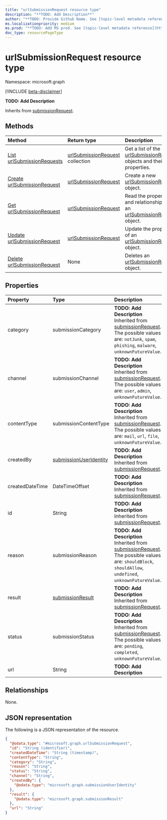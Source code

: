 ```yaml
---
title: "urlSubmissionRequest resource type"
description: "**TODO: Add Description**"
author: "**TODO: Provide Github Name. See [topic-level metadata reference](https://msgo.azurewebsites.net/add/document/guidelines/metadata.html#topic-level-metadata)**"
ms.localizationpriority: medium
ms.prod: "**TODO: Add MS prod. See [topic-level metadata reference](https://msgo.azurewebsites.net/add/document/guidelines/metadata.html#topic-level-metadata)**"
doc_type: resourcePageType
---
```


# urlSubmissionRequest resource type

Namespace: microsoft.graph

[!INCLUDE [beta-disclaimer](../../includes/beta-disclaimer.md)]

**TODO: Add Description**


Inherits from [submissionRequest](../resources/submissionrequest.md).

## Methods
|Method|Return type|Description|
|:---|:---|:---|
|[List urlSubmissionRequests](../api/urlsubmissionrequest-list.md)|[urlSubmissionRequest](../resources/urlsubmissionrequest.md) collection|Get a list of the [urlSubmissionRequest](../resources/urlsubmissionrequest.md) objects and their properties.|
|[Create urlSubmissionRequest](../api/urlsubmissionrequest-create.md)|[urlSubmissionRequest](../resources/urlsubmissionrequest.md)|Create a new [urlSubmissionRequest](../resources/urlsubmissionrequest.md) object.|
|[Get urlSubmissionRequest](../api/urlsubmissionrequest-get.md)|[urlSubmissionRequest](../resources/urlsubmissionrequest.md)|Read the properties and relationships of an [urlSubmissionRequest](../resources/urlsubmissionrequest.md) object.|
|[Update urlSubmissionRequest](../api/urlsubmissionrequest-update.md)|[urlSubmissionRequest](../resources/urlsubmissionrequest.md)|Update the properties of an [urlSubmissionRequest](../resources/urlsubmissionrequest.md) object.|
|[Delete urlSubmissionRequest](../api/urlsubmissionrequest-delete.md)|None|Deletes an [urlSubmissionRequest](../resources/urlsubmissionrequest.md) object.|

## Properties
|Property|Type|Description|
|:---|:---|:---|
|category|submissionCategory|**TODO: Add Description** Inherited from [submissionRequest](../resources/submissionrequest.md). The possible values are: `notJunk`, `spam`, `phishing`, `malware`, `unknownFutureValue`.|
|channel|submissionChannel|**TODO: Add Description** Inherited from [submissionRequest](../resources/submissionrequest.md). The possible values are: `user`, `admin`, `unknownFutureValue`.|
|contentType|submissionContentType|**TODO: Add Description** Inherited from [submissionRequest](../resources/submissionrequest.md). The possible values are: `mail`, `url`, `file`, `unknownFutureValue`.|
|createdBy|[submissionUserIdentity](../resources/submissionuseridentity.md)|**TODO: Add Description** Inherited from [submissionRequest](../resources/submissionrequest.md).|
|createdDateTime|DateTimeOffset|**TODO: Add Description** Inherited from [submissionRequest](../resources/submissionrequest.md).|
|id|String|**TODO: Add Description** Inherited from [submissionRequest](../resources/submissionrequest.md).|
|reason|submissionReason|**TODO: Add Description** Inherited from [submissionRequest](../resources/submissionrequest.md). The possible values are: `shouldBlock`, `shouldAllow`, `undefined`, `unknownFutureValue`.|
|result|[submissionResult](../resources/submissionresult.md)|**TODO: Add Description** Inherited from [submissionRequest](../resources/submissionrequest.md).|
|status|submissionStatus|**TODO: Add Description** Inherited from [submissionRequest](../resources/submissionrequest.md). The possible values are: `pending`, `completed`, `unknownFutureValue`.|
|url|String|**TODO: Add Description**|

## Relationships
None.

## JSON representation
The following is a JSON representation of the resource.
<!-- {
  "blockType": "resource",
  "keyProperty": "id",
  "@odata.type": "microsoft.graph.urlSubmissionRequest",
  "baseType": "microsoft.graph.submissionRequest",
  "openType": false
}
-->
``` json
{
  "@odata.type": "#microsoft.graph.urlSubmissionRequest",
  "id": "String (identifier)",
  "createdDateTime": "String (timestamp)",
  "contentType": "String",
  "category": "String",
  "reason": "String",
  "status": "String",
  "channel": "String",
  "createdBy": {
    "@odata.type": "microsoft.graph.submissionUserIdentity"
  },
  "result": {
    "@odata.type": "microsoft.graph.submissionResult"
  },
  "url": "String"
}
```

